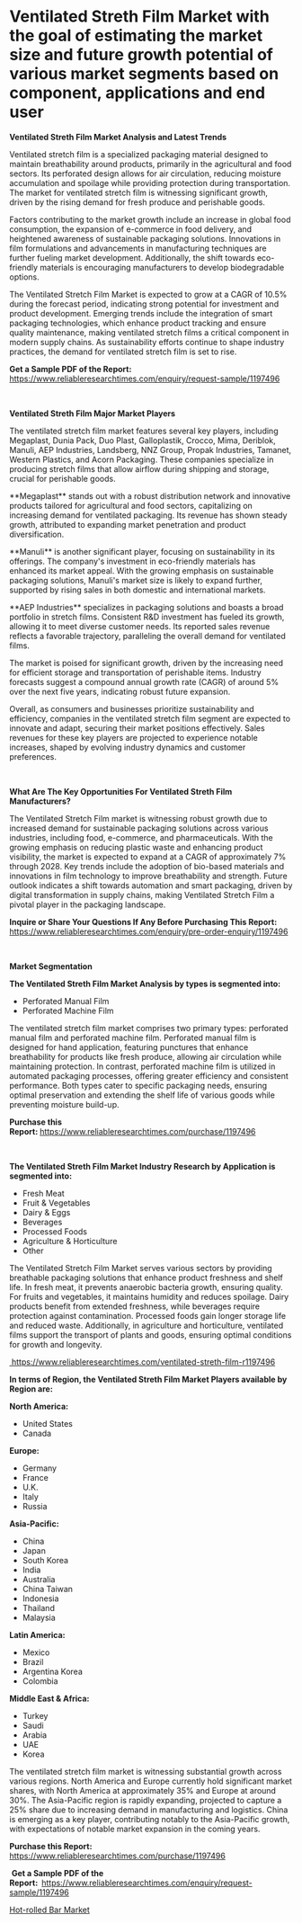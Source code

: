 <p><h1>Ventilated Streth Film Market with the goal of estimating the market size and future growth potential of various market segments based on component, applications and end user</h1></p><p><strong>Ventilated Streth Film Market Analysis and Latest Trends</strong></p>
<p><p>Ventilated stretch film is a specialized packaging material designed to maintain breathability around products, primarily in the agricultural and food sectors. Its perforated design allows for air circulation, reducing moisture accumulation and spoilage while providing protection during transportation. The market for ventilated stretch film is witnessing significant growth, driven by the rising demand for fresh produce and perishable goods.</p><p>Factors contributing to the market growth include an increase in global food consumption, the expansion of e-commerce in food delivery, and heightened awareness of sustainable packaging solutions. Innovations in film formulations and advancements in manufacturing techniques are further fueling market development. Additionally, the shift towards eco-friendly materials is encouraging manufacturers to develop biodegradable options.</p><p>The Ventilated Stretch Film Market is expected to grow at a CAGR of 10.5% during the forecast period, indicating strong potential for investment and product development. Emerging trends include the integration of smart packaging technologies, which enhance product tracking and ensure quality maintenance, making ventilated stretch films a critical component in modern supply chains. As sustainability efforts continue to shape industry practices, the demand for ventilated stretch film is set to rise.</p></p>
<p><strong>Get a Sample PDF of the Report:&nbsp;</strong> <a href="https://www.reliableresearchtimes.com/enquiry/request-sample/1197496?utm_campaign=3207&utm_medium=2&utm_source=Github&utm_content=ia&utm_term=03042025&utm_id=ventilated-streth-film">https://www.reliableresearchtimes.com/enquiry/request-sample/1197496</a></p>
<p>&nbsp;</p>
<p><strong>Ventilated Streth Film Major Market Players</strong></p>
<p><p>The ventilated stretch film market features several key players, including Megaplast, Dunia Pack, Duo Plast, Galloplastik, Crocco, Mima, Deriblok, Manuli, AEP Industries, Landsberg, NNZ Group, Propak Industries, Tamanet, Western Plastics, and Acorn Packaging. These companies specialize in producing stretch films that allow airflow during shipping and storage, crucial for perishable goods.</p><p>**Megaplast** stands out with a robust distribution network and innovative products tailored for agricultural and food sectors, capitalizing on increasing demand for ventilated packaging. Its revenue has shown steady growth, attributed to expanding market penetration and product diversification.</p><p>**Manuli** is another significant player, focusing on sustainability in its offerings. The company's investment in eco-friendly materials has enhanced its market appeal. With the growing emphasis on sustainable packaging solutions, Manuli's market size is likely to expand further, supported by rising sales in both domestic and international markets.</p><p>**AEP Industries** specializes in packaging solutions and boasts a broad portfolio in stretch films. Consistent R&D investment has fueled its growth, allowing it to meet diverse customer needs. Its reported sales revenue reflects a favorable trajectory, paralleling the overall demand for ventilated films.</p><p>The market is poised for significant growth, driven by the increasing need for efficient storage and transportation of perishable items. Industry forecasts suggest a compound annual growth rate (CAGR) of around 5% over the next five years, indicating robust future expansion.</p><p>Overall, as consumers and businesses prioritize sustainability and efficiency, companies in the ventilated stretch film segment are expected to innovate and adapt, securing their market positions effectively. Sales revenues for these key players are projected to experience notable increases, shaped by evolving industry dynamics and customer preferences.</p></p>
<p>&nbsp;</p>
<p><strong>What Are The Key Opportunities For Ventilated Streth Film Manufacturers?</strong></p>
<p><p>The Ventilated Stretch Film market is witnessing robust growth due to increased demand for sustainable packaging solutions across various industries, including food, e-commerce, and pharmaceuticals. With the growing emphasis on reducing plastic waste and enhancing product visibility, the market is expected to expand at a CAGR of approximately 7% through 2028. Key trends include the adoption of bio-based materials and innovations in film technology to improve breathability and strength. Future outlook indicates a shift towards automation and smart packaging, driven by digital transformation in supply chains, making Ventilated Stretch Film a pivotal player in the packaging landscape.</p></p>
<p><strong>Inquire or Share Your Questions If Any Before Purchasing This Report:</strong> <a href="https://www.reliableresearchtimes.com/enquiry/pre-order-enquiry/1197496?utm_campaign=3207&utm_medium=2&utm_source=Github&utm_content=ia&utm_term=03042025&utm_id=ventilated-streth-film">https://www.reliableresearchtimes.com/enquiry/pre-order-enquiry/1197496</a></p>
<p>&nbsp;</p>
<p><strong>Market Segmentation</strong></p>
<p><strong>The Ventilated Streth Film Market Analysis by types is segmented into:</strong></p>
<p><ul><li>Perforated Manual Film</li><li>Perforated Machine Film</li></ul></p>
<p><p>The ventilated stretch film market comprises two primary types: perforated manual film and perforated machine film. Perforated manual film is designed for hand application, featuring punctures that enhance breathability for products like fresh produce, allowing air circulation while maintaining protection. In contrast, perforated machine film is utilized in automated packaging processes, offering greater efficiency and consistent performance. Both types cater to specific packaging needs, ensuring optimal preservation and extending the shelf life of various goods while preventing moisture build-up.</p></p>
<p><strong>Purchase this Report:&nbsp;</strong><a href="https://www.reliableresearchtimes.com/purchase/1197496?utm_campaign=3207&utm_medium=2&utm_source=Github&utm_content=ia&utm_term=03042025&utm_id=ventilated-streth-film">https://www.reliableresearchtimes.com/purchase/1197496</a></p>
<p>&nbsp;</p>
<p><strong>The Ventilated Streth Film Market Industry Research by Application is segmented into:</strong></p>
<p><ul><li>Fresh Meat</li><li>Fruit & Vegetables</li><li>Dairy & Eggs</li><li>Beverages</li><li>Processed Foods</li><li>Agriculture & Horticulture</li><li>Other</li></ul></p>
<p><p>The Ventilated Stretch Film Market serves various sectors by providing breathable packaging solutions that enhance product freshness and shelf life. In fresh meat, it prevents anaerobic bacteria growth, ensuring quality. For fruits and vegetables, it maintains humidity and reduces spoilage. Dairy products benefit from extended freshness, while beverages require protection against contamination. Processed foods gain longer storage life and reduced waste. Additionally, in agriculture and horticulture, ventilated films support the transport of plants and goods, ensuring optimal conditions for growth and longevity.</p></p>
<p><a href="https://www.reliableresearchtimes.com/ventilated-streth-film-r1197496?utm_campaign=3207&utm_medium=2&utm_source=Github&utm_content=ia&utm_term=03042025&utm_id=ventilated-streth-film">&nbsp;https://www.reliableresearchtimes.com/ventilated-streth-film-r1197496</a></p>
<p><strong>In terms of Region, the Ventilated Streth Film Market Players available by Region are:</strong></p>
<p>
    <p> <strong> North America: </strong>
        <ul>
            <li>United States</li>
            <li>Canada</li>
        </ul>
        </p> 
    <p> <strong> Europe: </strong>
        <ul>
            <li>Germany</li>
            <li>France</li>
            <li>U.K.</li>
            <li>Italy</li>
            <li>Russia</li>
        </ul>
        </p> 
    <p> <strong> Asia-Pacific: </strong>
        <ul>
            <li>China</li>
            <li>Japan</li>
            <li>South Korea</li>
            <li>India</li>
            <li>Australia</li>
            <li>China Taiwan</li>
            <li>Indonesia</li>
            <li>Thailand</li>
            <li>Malaysia</li>
        </ul>
        </p> 
    <p> <strong> Latin America: </strong>
        <ul>
            <li>Mexico</li>
            <li>Brazil</li>
            <li>Argentina Korea</li>
            <li>Colombia</li>
        </ul>
        </p> 
    <p> <strong> Middle East & Africa: </strong>
        <ul>
            <li>Turkey</li>
            <li>Saudi</li>
            <li>Arabia</li>
            <li>UAE</li>
            <li>Korea</li>
        </ul>
    </p>
    </p>
<p><p>The ventilated stretch film market is witnessing substantial growth across various regions. North America and Europe currently hold significant market shares, with North America at approximately 35% and Europe at around 30%. The Asia-Pacific region is rapidly expanding, projected to capture a 25% share due to increasing demand in manufacturing and logistics. China is emerging as a key player, contributing notably to the Asia-Pacific growth, with expectations of notable market expansion in the coming years.</p></p>
<p><strong>Purchase this Report: </strong><a href="https://www.reliableresearchtimes.com/purchase/1197496?utm_campaign=3207&utm_medium=2&utm_source=Github&utm_content=ia&utm_term=03042025&utm_id=ventilated-streth-film">https://www.reliableresearchtimes.com/purchase/1197496</a></p>
<p>&nbsp;<strong>Get a Sample PDF of the Report:&nbsp;&nbsp;</strong><a href="https://www.reliableresearchtimes.com/enquiry/request-sample/1197496?utm_campaign=3207&utm_medium=2&utm_source=Github&utm_content=ia&utm_term=03042025&utm_id=ventilated-streth-film">https://www.reliableresearchtimes.com/enquiry/request-sample/1197496</a></p>
<p><strong></strong></p>
<p><p><a href="https://github.com/biyajausenik/Market-Research-Report-List-1/blob/main/hot-rolled-bar-market.md?utm_campaign=3207&utm_medium=2&utm_source=Github&utm_content=ia&utm_term=03042025&utm_id=ventilated-streth-film">Hot-rolled Bar Market</a></p></p>